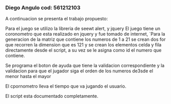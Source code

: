 
<h3>Diego Angulo cod: 561212103</h3>

A continuacion se presenta el trabajo propuesto:

Para el juego se utilizo la libreria de seewt alert, y jquery
El juego tiene un coronometro que esta realizado en jquery y fue tomado de internet, 
´Para la generacion de la matriz que contiene los numeros de 1 a 21 se crean dos for que recorren la dimension que es 121 y se crean los elementos celda y fila directamente desde el script, a su vez se le asigna como id el numero que contiene. 

Se programa el boton de ayuda que tiene la validacion correspondiente y la validacion para que el jugador siga el orden de los numeros de3sde el menor hasta el mayor 

El cpornometro lleva el tiempo que va jugando el usuario. 

El script esta documentado completamente. 